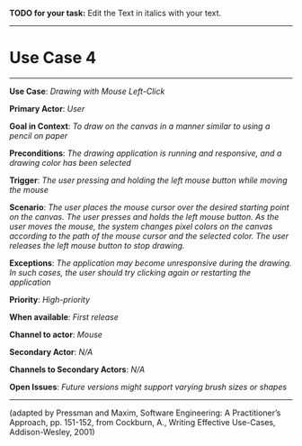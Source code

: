 **TODO for your task:** Edit the Text in italics with your text.

<hr>

# Use Case 4

<hr>

**Use Case**: *Drawing with Mouse Left-Click*

**Primary Actor**: *User*

**Goal in Context**: *To draw on the canvas in a manner similar to using a pencil on paper*

**Preconditions**: *The drawing application is running and responsive, and a drawing color has been selected*

**Trigger**: *The user pressing and holding the left mouse button while moving the mouse*
  
**Scenario**: *The user places the mouse cursor over the desired starting point on the canvas.
                The user presses and holds the left mouse button.
                As the user moves the mouse, the system changes pixel colors on the canvas according to the path of the mouse cursor and the selected color.
                The user releases the left mouse button to stop drawing.*
 
**Exceptions**: *The application may become unresponsive during the drawing. In such cases, the user should try clicking again or restarting the application*

**Priority**: *High-priority*

**When available**: *First release*

**Channel to actor**: *Mouse*

**Secondary Actor**: *N/A*

**Channels to Secondary Actors**: *N/A*

**Open Issues**: *Future versions might support varying brush sizes or shapes*

<hr>



(adapted by Pressman and Maxim, Software Engineering: A Practitioner’s Approach, pp. 151-152, from Cockburn,
A., Writing Effective Use-Cases, Addison-Wesley, 2001)
